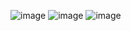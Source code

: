 ![image](https://user-images.githubusercontent.com/75608145/224568611-0014af77-0442-4ee8-8a96-0c91f4a5bcc9.png)
![image](https://user-images.githubusercontent.com/75608145/224568649-5a8693d4-7785-46f5-a6b2-9d129451bee0.png)
![image](https://user-images.githubusercontent.com/75608145/224568756-2a492f5e-85b4-4279-942a-2f34a31a392f.png)

